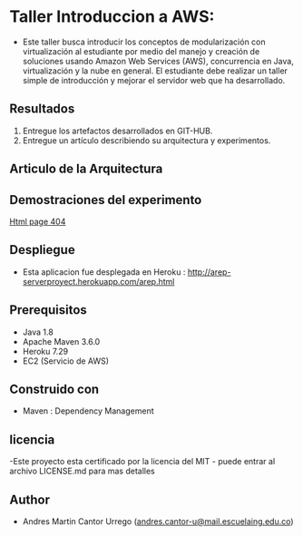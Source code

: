 # Taller Introduccion a AWS:

- Este taller busca introducir los conceptos de modularización con virtualización al estudiante  por medio del manejo y creación de soluciones usando Amazon Web Services (AWS), concurrencia en Java, virtualización y la nube en general. El estudiante debe realizar un taller simple de introducción y mejorar el servidor web que ha desarrollado.

## Resultados
1. Entregue los artefactos desarrollados en GIT-HUB.
2. Entregue un artículo describiendo su arquitectura y experimentos.

## Articulo de la Arquitectura


## Demostraciones del experimento
[Html page 404](http://arep-serverproyect.herokuapp.com/reflection/Pokemon/attack/7.reflection)

## Despliegue
- Esta aplicacion fue desplegada en Heroku : http://arep-serverproyect.herokuapp.com/arep.html

## Prerequisitos
- Java 1.8
- Apache Maven 3.6.0
- Heroku 7.29
- EC2 (Servicio de AWS)

## Construido con
- Maven : Dependency Management

## licencia
-Este proyecto esta certificado por la licencia del MIT - puede entrar al archivo LICENSE.md para mas detalles

## Author
- Andres Martin Cantor Urrego (andres.cantor-u@mail.escuelaing.edu.co)
